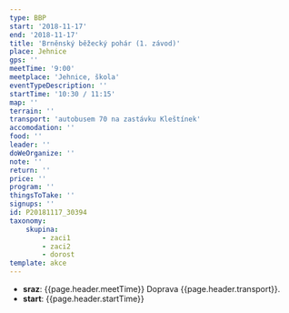 ```yaml
---
type: BBP
start: '2018-11-17'
end: '2018-11-17'
title: 'Brněnský běžecký pohár (1. závod)'
place: Jehnice
gps: ''
meetTime: '9:00'
meetplace: 'Jehnice, škola'
eventTypeDescription: ''
startTime: '10:30 / 11:15'
map: ''
terrain: ''
transport: 'autobusem 70 na zastávku Kleštínek'
accomodation: ''
food: ''
leader: ''
doWeOrganize: ''
note: ''
return: ''
price: ''
program: ''
thingsToTake: ''
signups: ''
id: P20181117_30394
taxonomy:
    skupina:
        - zaci1
        - zaci2
        - dorost
template: akce
---
```

* **sraz**: {{page.header.meetTime}} Doprava {{page.header.transport}}.
* **start**: {{page.header.startTime}}
